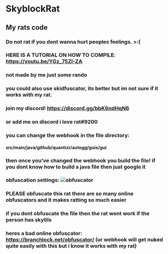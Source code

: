 # SkyblockRat
## My rats code
### Do not rat if you dont wanna hurt peoples feelings. >:(
### HERE IS A TUTORIAL ON HOW TO COMPILE: https://youtu.be/YGz_75Zl-ZA
### not made by me just some rando
### you could also use skidfuscator, its better but im not sure if it works with my rat.
### join my discord! https://discord.gg/bbK6ndHqN6
### or add me on discord i love rat#9200
### you can change the webhook in the file directory: 
#### src/main/java/github/quantizr/autogg/guis/gui
### then once you've changed the webhook you build the file! if you dont know how to build a java file then just google it 
### obfuscation settings: ![obfuscator](https://i.imgur.com/kdJn3aA.png)
### PLEASE obfuscate this rat there are so many online obfuscators and it makes ratting so much easier
### if you dont obfuscate the file then the rat wont work if the person has skytils
### heres a bad online obfuscator: https://branchlock.net/obfuscator/ (ur webhook will get nuked quite easily with this but i know it works with my rat)
